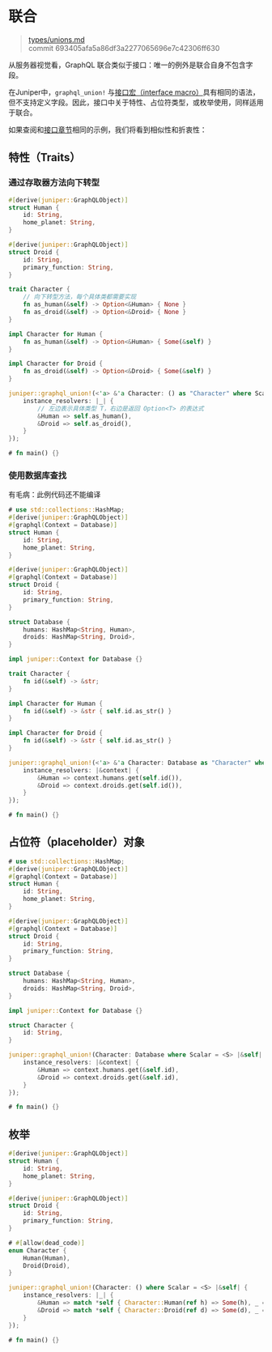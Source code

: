 # 联合

> [types/unions.md](https://github.com/graphql-rust/juniper/blob/master/docs/book/content/types/unions.md)
> <br />
> commit 693405afa5a86df3a2277065696e7c42306ff630

从服务器视觉看，GraphQL 联合类似于接口：唯一的例外是联合自身不包含字段。

在Juniper中，`graphql_union!` 与[接口宏（interface
macro）](interfaces.md)具有相同的语法，但不支持定义字段。因此，接口中关于特性、占位符类型，或枚举使用，同样适用于联合。

如果查阅和[接口章节](interfaces.md)相同的示例，我们将看到相似性和折衷性：

## 特性（Traits）

### 通过存取器方法向下转型

```rust
#[derive(juniper::GraphQLObject)]
struct Human {
    id: String,
    home_planet: String,
}

#[derive(juniper::GraphQLObject)]
struct Droid {
    id: String,
    primary_function: String,
}

trait Character {
    // 向下转型方法，每个具体类都需要实现
    fn as_human(&self) -> Option<&Human> { None }
    fn as_droid(&self) -> Option<&Droid> { None }
}

impl Character for Human {
    fn as_human(&self) -> Option<&Human> { Some(&self) }
}

impl Character for Droid {
    fn as_droid(&self) -> Option<&Droid> { Some(&self) }
}

juniper::graphql_union!(<'a> &'a Character: () as "Character" where Scalar = <S> |&self| { 
    instance_resolvers: |_| {
        // 左边表示具体类型 T，右边是返回 Option<T> 的表达式
        &Human => self.as_human(),
        &Droid => self.as_droid(),
    }
});

# fn main() {}
```

### 使用数据库查找

有毛病：此例代码还不能编译

```rust
# use std::collections::HashMap;
#[derive(juniper::GraphQLObject)]
#[graphql(Context = Database)]
struct Human {
    id: String,
    home_planet: String,
}

#[derive(juniper::GraphQLObject)]
#[graphql(Context = Database)]
struct Droid {
    id: String,
    primary_function: String,
}

struct Database {
    humans: HashMap<String, Human>,
    droids: HashMap<String, Droid>,
}

impl juniper::Context for Database {}

trait Character {
    fn id(&self) -> &str;
}

impl Character for Human {
    fn id(&self) -> &str { self.id.as_str() }
}

impl Character for Droid {
    fn id(&self) -> &str { self.id.as_str() }
}

juniper::graphql_union!(<'a> &'a Character: Database as "Character" where Scalar = <S> |&self| {
    instance_resolvers: |&context| {
        &Human => context.humans.get(self.id()),
        &Droid => context.droids.get(self.id()),
    }
});

# fn main() {}
```

## 占位符（placeholder）对象

```rust
# use std::collections::HashMap;
#[derive(juniper::GraphQLObject)]
#[graphql(Context = Database)]
struct Human {
    id: String,
    home_planet: String,
}

#[derive(juniper::GraphQLObject)]
#[graphql(Context = Database)]
struct Droid {
    id: String,
    primary_function: String,
}

struct Database {
    humans: HashMap<String, Human>,
    droids: HashMap<String, Droid>,
}

impl juniper::Context for Database {}

struct Character {
    id: String,
}

juniper::graphql_union!(Character: Database where Scalar = <S> |&self| {
    instance_resolvers: |&context| {
        &Human => context.humans.get(&self.id),
        &Droid => context.droids.get(&self.id),
    }
});

# fn main() {}
```

## 枚举

```rust
#[derive(juniper::GraphQLObject)]
struct Human {
    id: String,
    home_planet: String,
}

#[derive(juniper::GraphQLObject)]
struct Droid {
    id: String,
    primary_function: String,
}

# #[allow(dead_code)]
enum Character {
    Human(Human),
    Droid(Droid),
}

juniper::graphql_union!(Character: () where Scalar = <S> |&self| {
    instance_resolvers: |_| {
        &Human => match *self { Character::Human(ref h) => Some(h), _ => None },
        &Droid => match *self { Character::Droid(ref d) => Some(d), _ => None },
    }
});

# fn main() {}
```
